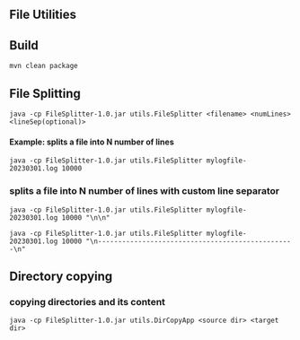 ## File Utilities


## Build

``
mvn clean package
``

## File Splitting

``
java -cp FileSplitter-1.0.jar utils.FileSplitter <filename> <numLines> <lineSep(optional)>
``
#### Example: splits a file into N number of lines  

``
java -cp FileSplitter-1.0.jar utils.FileSplitter mylogfile-20230301.log 10000
``

### splits a file into N number of lines with custom line separator

``
java -cp FileSplitter-1.0.jar utils.FileSplitter mylogfile-20230301.log 10000 "\n\n"
``

``
java -cp FileSplitter-1.0.jar utils.FileSplitter mylogfile-20230301.log 10000 "\n-------------------------------------------------\n"
``

## Directory copying

### copying directories and its content
``
java -cp FileSplitter-1.0.jar utils.DirCopyApp <source dir> <target dir>
``


